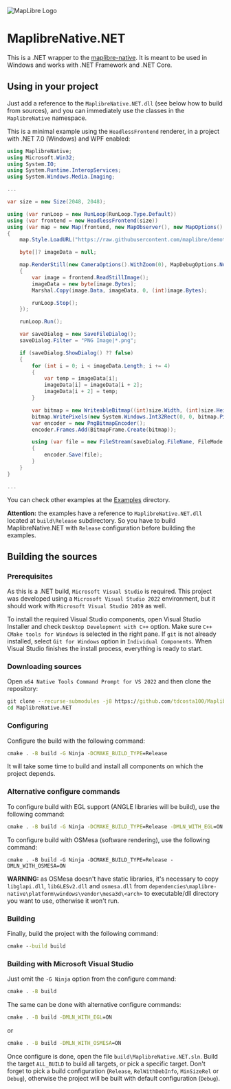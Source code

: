 ![MapLibre Logo](https://maplibre.org/img/maplibre-logo-big.svg)

# MaplibreNative.NET

This is a .NET wrapper to the [maplibre-native](https://github.com/maplibre/maplibre-native). It is meant to be used in Windows and works with .NET Framework and .NET Core.

## Using in your project

Just add a reference to the `MaplibreNative.NET.dll` (see below how to build from sources), and you can immediately use the classes in the `MaplibreNative` namespace.

This is a minimal example using the `HeadlessFrontend` renderer, in a project with .NET 7.0 (Windows) and WPF enabled:

```cs
using MaplibreNative;
using Microsoft.Win32;
using System.IO;
using System.Runtime.InteropServices;
using System.Windows.Media.Imaging;

...

var size = new Size(2048, 2048);

using (var runLoop = new RunLoop(RunLoop.Type.Default))
using (var frontend = new HeadlessFrontend(size))
using (var map = new Map(frontend, new MapObserver(), new MapOptions().WithSize(size).WithMapMode(MapMode.Static)))
{
    map.Style.LoadURL("https://raw.githubusercontent.com/maplibre/demotiles/gh-pages/style.json");

    byte[]? imageData = null;

    map.RenderStill(new CameraOptions().WithZoom(0), MapDebugOptions.NoDebug, ex =>
    {
        var image = frontend.ReadStillImage();
        imageData = new byte[image.Bytes];
        Marshal.Copy(image.Data, imageData, 0, (int)image.Bytes);

        runLoop.Stop();
    });

    runLoop.Run();

    var saveDialog = new SaveFileDialog();
    saveDialog.Filter = "PNG Image|*.png";

    if (saveDialog.ShowDialog() ?? false)
    {
        for (int i = 0; i < imageData.Length; i += 4)
        {
            var temp = imageData[i];
            imageData[i] = imageData[i + 2];
            imageData[i + 2] = temp;
        }

        var bitmap = new WriteableBitmap((int)size.Width, (int)size.Height, 96, 96, System.Windows.Media.PixelFormats.Pbgra32, null);
        bitmap.WritePixels(new System.Windows.Int32Rect(0, 0, bitmap.PixelWidth, bitmap.PixelHeight), imageData, bitmap.BackBufferStride, 0);
        var encoder = new PngBitmapEncoder();
        encoder.Frames.Add(BitmapFrame.Create(bitmap));

        using (var file = new FileStream(saveDialog.FileName, FileMode.Create))
        {
            encoder.Save(file);
        }
    }
}

...
```
You can check other examples at the [Examples](https://github.com/tdcosta100/MaplibreNative.NET/tree/main/Examples) directory.

**Attention:** the examples have a reference to `MaplibreNative.NET.dll` located at `build\Release` subdirectory. So you have to build MaplibreNative.NET with `Release` configuration before building the examples.

## Building the sources

### Prerequisites

As this is a .NET build, `Microsoft Visual Studio` is required. This project was developed using a `Microsoft Visual Studio 2022` environment, but it should work with `Microsoft Visual Studio 2019` as well.

To install the required Visual Studio components, open Visual Studio Installer and check `Desktop Development with C++` option. Make sure `C++ CMake tools for Windows` is selected in the right pane. If `git` is not already installed, select `Git for Windows` option in `Individual Components`. When Visual Studio finishes the install process, everything is ready to start.

### Downloading sources

Open `x64 Native Tools Command Prompt for VS 2022` and then clone the repository:

```cmd
git clone --recurse-submodules -j8 https://github.com/tdcosta100/MaplibreNative.NET.git
cd MaplibreNative.NET
```

### Configuring

Configure the build with the following command:

```cmd
cmake . -B build -G Ninja -DCMAKE_BUILD_TYPE=Release
```

It will take some time to build and install all components on which the project depends.

### Alternative configure commands

To configure build with EGL support (ANGLE libraries will be build), use the following command:

```cmd
cmake . -B build -G Ninja -DCMAKE_BUILD_TYPE=Release -DMLN_WITH_EGL=ON
```

To configure build with OSMesa (software rendering), use the following command:

```
cmake . -B build -G Ninja -DCMAKE_BUILD_TYPE=Release -DMLN_WITH_OSMESA=ON
```

**WARNING:** as OSMesa doesn't have static libraries, it's necessary to copy `libglapi.dll`, `libGLESv2.dll` and `osmesa.dll` from `dependencies\maplibre-native\platform\windows\vendor\mesa3d\<arch>` to executable/dll directory you want to use, otherwise it won't run.

### Building

Finally, build the project with the following command:

```cmd
cmake --build build
```

### Building with Microsoft Visual Studio

Just omit the `-G Ninja` option from the configure command:

```cmd
cmake . -B build
```

The same can be done with alternative configure commands:

```cmd
cmake . -B build -DMLN_WITH_EGL=ON
```
or
```cmd
cmake . -B build -DMLN_WITH_OSMESA=ON
```

Once configure is done, open the file `build\MaplibreNative.NET.sln`. Build the target `ALL_BUILD` to build all targets, or pick a specific target. Don't forget to pick a build configuration (`Release`, `RelWithDebInfo`, `MinSizeRel` or `Debug`), otherwise the project will be built with default configuration (`Debug`).
